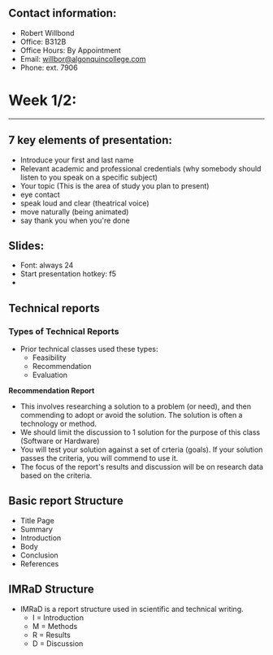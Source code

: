 ## Contact information:
* Robert Willbond
* Office: B312B
* Office Hours: By Appointment
* Email: willbor@algonquincollege.com
* Phone: ext. 7906

# Week 1/2: 
---
## 7 key elements of presentation:

* Introduce your first and last name
* Relevant academic and professional credentials (why somebody should listen to you speak on a specific subject)
* Your topic (This is the area of study you plan to present)
* eye contact
* speak loud and clear (theatrical voice)
* move naturally (being animated)
* say thank you when you're done


## Slides:

- Font: always 24
- Start presentation hotkey: f5
- 


## Technical reports


### Types of Technical Reports
* Prior technical classes used these types:
  * Feasibility
  * Recommendation
  * Evaluation

**Recommendation Report**
- This involves researching a solution to a problem (or need), and then commending to adopt or avoid the solution. The solution is often a technology or method.
- We should limit the discussion to 1 solution for the purpose of this class (Software or Hardware)
- You will test your solution against a set of crteria (goals). If your solution passes the criteria, you will commend to use it.
- The focus of the report's results and discussion will be on research data based on the criteria.


## Basic report Structure
- Title Page
- Summary
- Introduction
- Body
- Conclusion
- References


## IMRaD Structure
- IMRaD is a report structure used in scientific and technical writing.
  - I = Introduction
  - M = Methods
  - R = Results
  - D = Discussion

